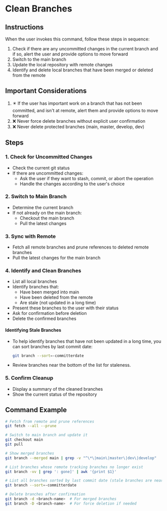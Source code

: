 # Clean Branches

## Instructions

When the user invokes this command, follow these steps in sequence:

1. Check if there are any uncommitted changes in the current branch and if so, alert the user and provide options to move forward
2. Switch to the main branch
3. Update the local repository with remote changes
4. Identify and delete local branches that have been merged or deleted from the remote

## Important Considerations

1. ✴️ If the user has important work on a branch that has not been committed, and isn't at remote, alert them and provide options to move forward
2. ❌ Never force delete branches without explicit user confirmation
3. ❌ Never delete protected branches (main, master, develop, dev)

## Steps

### 1. Check for Uncommitted Changes

- Check the current git status
- If there are uncommitted changes:
  - Ask the user if they want to stash, commit, or abort the operation
  - Handle the changes according to the user's choice

### 2. Switch to Main Branch

- Determine the current branch
- If not already on the main branch:
  - Checkout the main branch
  - Pull the latest changes

### 3. Sync with Remote

- Fetch all remote branches and prune references to deleted remote branches
- Pull the latest changes for the main branch

### 4. Identify and Clean Branches

- List all local branches
- Identify branches that:
  - Have been merged into main
  - Have been deleted from the remote
  - Are stale (not updated in a long time)
- Present these branches to the user with their status
- Ask for confirmation before deletion
- Delete the confirmed branches

#### Identifying Stale Branches

- To help identify branches that have not been updated in a long time, you can sort branches by last commit date:

  ```bash
  git branch --sort=-committerdate
  ```

- Review branches near the bottom of the list for staleness.

### 5. Confirm Cleanup

- Display a summary of the cleaned branches
- Show the current status of the repository

## Command Example

```bash
# Fetch from remote and prune references
git fetch --all --prune

# Switch to main branch and update it
git checkout main
git pull

# Show merged branches 
git branch --merged main | grep -v "^\*\|main\|master\|dev\|develop"

# List branches whose remote tracking branches no longer exist
git branch -vv | grep ': gone]' | awk '{print $1}'

# List all branches sorted by last commit date (stale branches are near the bottom)
git branch --sort=-committerdate

# Delete branches after confirmation
git branch -d <branch-name>  # For merged branches
git branch -D <branch-name>  # For force deletion if needed
```
